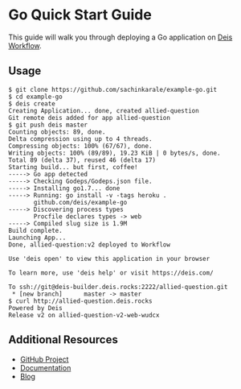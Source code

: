 # Go Quick Start Guide

This guide will walk you through deploying a Go application on [Deis Workflow][].

## Usage

```console
$ git clone https://github.com/sachinkarale/example-go.git
$ cd example-go
$ deis create
Creating Application... done, created allied-question
Git remote deis added for app allied-question
$ git push deis master
Counting objects: 89, done.
Delta compression using up to 4 threads.
Compressing objects: 100% (67/67), done.
Writing objects: 100% (89/89), 19.23 KiB | 0 bytes/s, done.
Total 89 (delta 37), reused 46 (delta 17)
Starting build... but first, coffee!
-----> Go app detected
-----> Checking Godeps/Godeps.json file.
-----> Installing go1.7... done
-----> Running: go install -v -tags heroku .
       github.com/deis/example-go
-----> Discovering process types
       Procfile declares types -> web
-----> Compiled slug size is 1.9M
Build complete.
Launching App...
Done, allied-question:v2 deployed to Workflow

Use 'deis open' to view this application in your browser

To learn more, use 'deis help' or visit https://deis.com/

To ssh://git@deis-builder.deis.rocks:2222/allied-question.git
 * [new branch]      master -> master
$ curl http://allied-question.deis.rocks
Powered by Deis
Release v2 on allied-question-v2-web-wudcx
```

## Additional Resources

* [GitHub Project](https://github.com/deis/workflow)
* [Documentation](https://deis.com/docs/workflow/)
* [Blog](https://deis.com/blog/)

[Deis Workflow]: https://github.com/deis/workflow#readme
